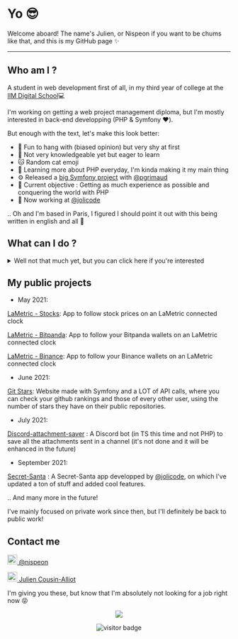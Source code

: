 # Yo 😎 

Welcome aboard! The name's Julien, or Nispeon if you want to be chums like that, and this is my GitHub page ✨

---
## Who am I ?

A student in web development first of all, in my third year of college at the [IIM Digital School](https://www.iim.fr)💻

I'm working on getting a web project management diploma, but I'm mostly interested in back-end developping (PHP & Symfony ❤️).

But enough with the text, let's make this look better:

- 👯 Fun to hang with (biased opinion) but very shy at first
- 🍃 Not very knowledgeable yet but eager to learn
- 🐱 Random cat emoji
- 🌱 Learning more about PHP everyday, I'm kinda making it my main thing
- ⚙ Released a [big Symfony project](https://github.com/pgrimaud/git-stars) with [@pgrimaud](https://github.com/pgrimaud)
- 📍 Current objective : Getting as much experience as possible and conquering the world with PHP
- 🎉 Now working at [@jolicode](https://github.com/jolicode)

..
Oh and I'm based in Paris, I figured I should point it out with this being written in english and all 👃

## What can I do ?

<details>
  <summary>Well not that much yet, but you can click here if you're interested</summary>

I've been seeing tons of stuff which I've more or less grasped recently, and I know a lot of things, look:

### What I've learned the basics of:
<br>
<img src="https://user-images.githubusercontent.com/37938250/120556236-82e2ab00-c3fc-11eb-9629-8f149613ca09.png" alt="VueJS" align="left" height="50"><img src="https://user-images.githubusercontent.com/37938250/120556765-3d72ad80-c3fd-11eb-8cbd-e6906c8fa806.png" alt="Wordpress" align="left" height="50"><img src="https://user-images.githubusercontent.com/37938250/120557376-18cb0580-c3fe-11eb-84d2-ef510cd541aa.png" alt="JQuery" align="left" height="50"><img src="https://user-images.githubusercontent.com/37938250/120558029-203ede80-c3ff-11eb-96f0-586f1b452063.png" alt="Shopify" align="left" height="50">
<br>
And a lot about project management, but this is another topic.

### Stuff I'm okay at:
<br>
<img src="https://user-images.githubusercontent.com/37938250/120557894-e53cab00-c3fe-11eb-8fbb-23e5d85414f0.png" alt="Javascript" align="left" height="50"><img src="https://user-images.githubusercontent.com/37938250/120557319-051f9f00-c3fe-11eb-97d3-72163ebf776c.png" alt="Sass" align="left" height="50"><img src="https://user-images.githubusercontent.com/37938250/120556978-89bded80-c3fd-11eb-812e-8868f1213ceb.png" alt="Adobe XD" align="left" height="50"><img src="https://user-images.githubusercontent.com/37938250/120556937-8165b280-c3fd-11eb-8de3-8cabb34641f8.jpg" alt="Figma" align="left" height="50"><img src="https://user-images.githubusercontent.com/37938250/120559211-ecfd4f00-c400-11eb-8f88-38c2c914e817.png" alt="MySQL" style="margin:10px" height="50"><img src="https://user-images.githubusercontent.com/37938250/120558576-f89c4600-c3ff-11eb-918d-30e2ab27bd01.png" alt="Laravel" align="left" height="50"><img src="https://user-images.githubusercontent.com/37938250/120558940-7bbd9c00-c400-11eb-9d86-5bc7d30b622a.png" alt="PHP" height="50">
<br>
I've seen most of these at school too, but I've been using 'em outside of it for private projects so I've got more than the basics.

### The things I'm the best at 😎:
<br>
<img src="https://user-images.githubusercontent.com/37938250/120558538-e91cfd00-c3ff-11eb-9eff-b00f4281ef68.jpg" alt="Symfony" align="left" height="50"><img src="https://user-images.githubusercontent.com/37938250/133062027-7a227ba2-3575-4b33-98e7-318fe4fc3aeb.png" alt="Docker" style="margin:10px" height="50"><br>
<br>
But basically that's the stuff you should hire me for.

</details>

## My public projects

- May 2021: 

[LaMetric - Stocks](https://github.com/pgrimaud/lametric-stocks): App to follow stock prices on an LaMetric connected clock

[LaMetric - Bitpanda](https://github.com/pgrimaud/lametric-bitpanda): App to follow your Bitpanda wallets on an LaMetric connected clock 

[LaMetric - Binance](https://github.com/pgrimaud/lametric-binance): App to follow your Binance wallets on an LaMetric connected clock 

- June 2021: 

[Git Stars](https://github.com/pgrimaud/git-stars): Website made with Symfony and a LOT of API calls, where you can check your github rankings and those of every other user, using the number of stars they have on their public repositories.

- July 2021:

[Discord-attachment-saver](https://github.com/Nispeon/discord-attachment-saver) : A Discord bot (in TS this time and not PHP) to save all the attachments sent in a channel (it's not done and it will be enhanced in the future)

- September 2021:

[Secret-Santa](https://github.com/jolicode/secret-santa) : A Secret-Santa app developped by [@jolicode](https://github.com/jolicode), on which I've updated a ton of stuff and added cool features.

.. And many more in the future!

I've mainly focused on private work since then, but I'll definitely be back to public work!


## Contact me

<img alt="codeSTACKr | Twitter" width="22px" src="https://cdn.jsdelivr.net/npm/simple-icons@v3/icons/twitter.svg" />[ @nispeon](https://twitter.com/nispeon)

<img alt="codeSTACKr | LinkedIn" width="22px" src="https://cdn.jsdelivr.net/npm/simple-icons@v3/icons/linkedin.svg" />[ Julien Cousin-Alliot](https://www.linkedin.com/in/julien-cousin-alliot/)

I'm giving you these, but know that I'm absolutely not looking for a job right now 😝


<p align="center">
  <img src="https://git-stars.com/share/embed/nispeon.svg">
</p>
  
<p align="center">
  <img src="https://visitor-badge.glitch.me/badge?page_id=nispeon.nispeon" alt="visitor badge"/>
</p>
